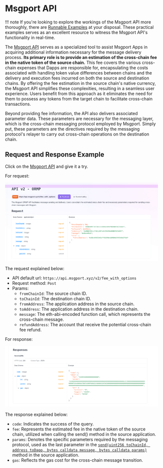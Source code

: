 # Msgport API

!!! note
    If you're looking to explore the workings of the Msgport API more thoroughly, there are [Runnable Examples](https://github.com/msgport/msgport-examples) at your disposal. These practical examples serves as an excellent resource to witness the Msgport API's functionality in real-time.

The [Msgport API](https://apidog.msgport.xyz/) serves as a specialized tool to assist Msgport Apps in acquiring additional information necessary for the message delivery process. **Its primary role is to provide an estimation of the cross-chain fee in the native token of the source chain.** This fee covers the various cross-chain expenses that Dapps are responsible for, encapsulating the costs associated with handling token value differences between chains and the delivery and execution fees incurred on both the source and destination chains. By offering the fee estimation in the source chain's native currency, the Msgport API simplifies these complexities, resulting in a seamless user experience. Users benefit from this approach as it eliminates the need for them to possess any tokens from the target chain to facilitate cross-chain transactions.

Beyond providing fee information, the API also delivers associated parameter data. These parameters are necessary for the messaging layer, which is the cross-chain messaging protocol employed by Msgport. Simply put, these parameters are the directives required by the messaging protocol's relayer to carry out cross-chain operations on the destination chain.

## Request and Response Example

Click on the [Msgport API](https://apidog.msgport.xyz/) and give it a try.

For request:

![msgport api request](../images/msgport-api-request.png)

The request explained below:

* API default url: `https://api.msgport.xyz/v2/fee_with_options`
* Request method: `Post`
* Params:
    * `fromChainId`: The source chain ID.
    * `toChainId`: The destination chain ID.
    * `fromAddress`: The application address in the source chain.
    * `toAddress`: The application address in the destination chain.
    * `message`:  The eth-abi-encoded function call, which represents the cross-chain message.
    * `refundAddress`: The account that receive the potential cross-chain fee refund.

For response:

![msgport api response](../images/msgport-api-response.png)

The response explained below:

- `code`: Indicates the success of the query.
- `fee`: Represents the estimated fee in the native token of the source chain, utilized when calling the send() method in the source application.
- `params`: Denotes the specific parameters required by the messaging protocol, used as the last parameter in the [`send(uint256 toChainId, address toDapp, bytes calldata message, bytes calldata params)`](./interfaces.md#imessageport) method in the source application.
- `gas`: Reflects the gas cost for the cross-chain message transition.
